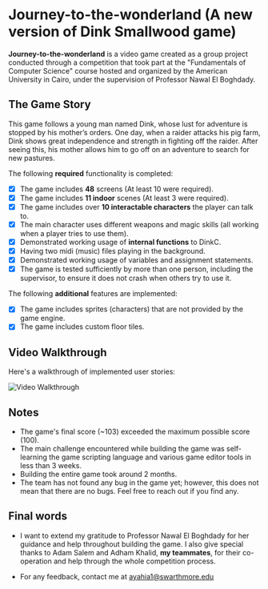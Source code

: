 # Journey-to-the-wonderland (A new version of Dink Smallwood game)
**Journey-to-the-wonderland** is a video game created as a group project conducted through a competition that took part at the "Fundamentals of Computer Science" course hosted and organized by the American University in Cairo, under the supervision of Professor Nawal El Boghdady.

## The Game Story
This game follows a young man named Dink, whose lust for adventure is stopped by his mother’s orders. One day, when a raider attacks his pig farm,
Dink shows great independence and strength in fighting off the raider. After
seeing this, his mother allows him to go off on an adventure to search for new
pastures.

The following **required** functionality is completed:

* [x] The game includes **48** screens (At least 10 were required).
* [x] The game includes **11 indoor** scenes (At least 3 were required).
* [x] The game includes over **10 interactable characters** the player can talk to.
* [x] The main character uses different weapons and magic skills (all working when a player tries to use them).
* [x] Demonstrated working usage of **internal functions** to DinkC.
* [x] Having two midi (music) files playing in the background.
* [x] Demonstrated working usage of variables and assignment statements. 
* [x] The game is tested sufficiently by more than one person, including the supervisor, to ensure it does not crash when others try to use it.

The following **additional** features are implemented:

* [x] The game includes sprites (characters) that are not provided by the game engine.
* [x] The game includes custom floor tiles.

## Video Walkthrough
Here's a walkthrough of implemented user stories:

<img src='https://github.com/ayahia1/Journey-to-the-wonderland/blob/main/walkthrough.mp4' title='Video Walkthrough' width='' alt='Video Walkthrough' />

## Notes
* The game's final score (~103) exceeded the maximum possible score (100).
* The main challenge encountered while building the game was self-learning the game scripting language and various game editor tools in less than 3 weeks.
* Building the entire game took around 2 months.
* The team has not found any bug in the game yet; however, this does not mean that there are no bugs. Feel free to reach out if you find any.

## Final words
* I want to extend my gratitude to Professor Nawal El Boghdady for her guidance and help throughout building the game. I also give special thanks to Adam Salem and Adham Khalid, **my teammates**, for their co-operation and help through the whole competition process. 

* For any feedback, contact me at ayahia1@swarthmore.edu
